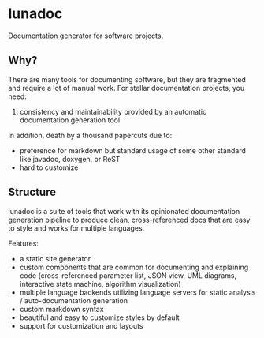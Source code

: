 # lunadoc

Documentation generator for software projects.

## Why?

There are many tools for documenting software, but they are fragmented and require a lot of manual work. For stellar documentation projects, you need:

1) consistency and maintainability provided by an automatic documentation generation tool

In addition, death by a thousand papercuts due to:

- preference for markdown but standard usage of some other standard like javadoc, doxygen, or ReST
- hard to customize 

## Structure

lunadoc is a suite of tools that work with its opinionated documentation generation pipeline to produce clean, cross-referenced docs that are easy to style and works for multiple languages.

Features:

- a static site generator
- custom components that are common for documenting and explaining code (cross-referenced parameter list, JSON view, UML diagrams, interactive state machine, algorithm visualization)
- multiple language backends utilizing language servers for static analysis / auto-documentation generation
- custom markdown syntax
- beautiful and easy to customize styles by default
- support for customization and layouts
